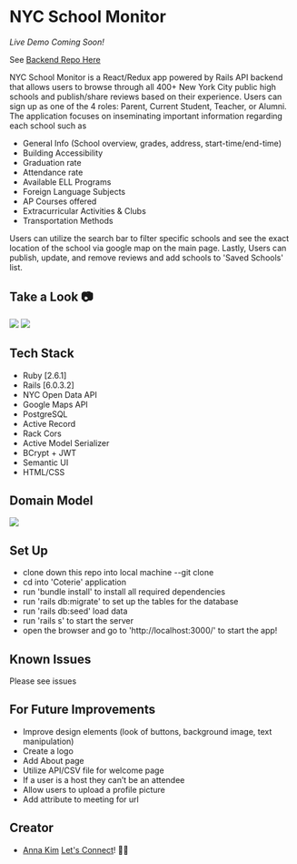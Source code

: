 # NYC School Monitor
*Live Demo Coming Soon!*

See <a href = "https://github.com/iannakim/NYC-School-Monitor_backend"> Backend Repo Here</a>

NYC School Monitor is a React/Redux app powered by Rails API backend that allows users to browse through all 400+ New York City public high schools and publish/share reviews based on their experience. Users can sign up as one of the 4 roles: Parent, Current Student, Teacher, or Alumni. The application focuses on inseminating important information regarding each school such as

   * General Info (School overview, grades, address, start-time/end-time)
   * Building Accessibility
   * Graduation rate
   * Attendance rate
   * Available ELL Programs
   * Foreign Language Subjects
   * AP Courses offered
   * Extracurricular Activities & Clubs
   * Transportation Methods

Users can utilize the search bar to filter specific schools and see the exact location of the school via google map on the main page. Lastly, Users can publish, update, and remove reviews and add schools to 'Saved Schools' list.

## Take a Look 📷
<img src='./image/screenshot1.png'> </img>
<img src='./image/screenshot2.png'> </img>

## Tech Stack
 * Ruby [2.6.1]
 * Rails [6.0.3.2]
 * NYC Open Data API
 * Google Maps API
 * PostgreSQL
 * Active Record
 * Rack Cors
 * Active Model Serializer
 * BCrypt + JWT
 * Semantic UI
 * HTML/CSS

## Domain Model
<img src='./image/domainmodel.png'> </img>

## Set Up
 * clone down this repo into local machine --git clone
 * cd into 'Coterie' application
 * run 'bundle install' to install all required dependencies
 * run 'rails db:migrate' to set up the tables for the database
 * run 'rails db:seed' load data
 * run 'rails s' to start the server
 * open the browser and go to 'http://localhost:3000/' to start the app!
 
## Known Issues
Please see issues

## For Future Improvements
 * Improve design elements (look of buttons, background image, text manipulation)
 * Create a logo
 * Add About page
 * Utilize API/CSV file for welcome page
 * If a user is a host they can’t be an attendee
 * Allow users to upload a profile picture
 * Add attribute to meeting for url

## Creator
 * [Anna Kim](https://github.com/iannakim) <a href = "https://www.linkedin.com/in/devannakim/"> Let's Connect</a>!  👋🏻

